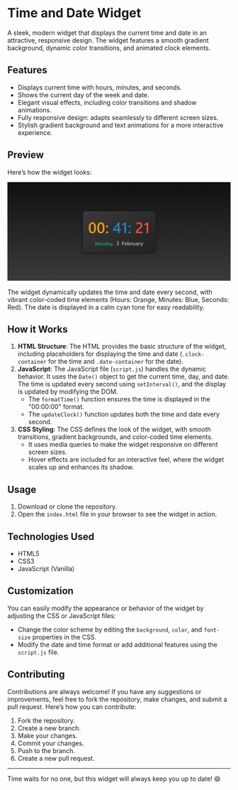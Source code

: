 # Time and Date Widget

A sleek, modern widget that displays the current time and date in an attractive, responsive design. The widget features a smooth gradient background, dynamic color transitions, and animated clock elements.

## Features

- Displays current time with hours, minutes, and seconds.
- Shows the current day of the week and date.
- Elegant visual effects, including color transitions and shadow animations.
- Fully responsive design: adapts seamlessly to different screen sizes.
- Stylish gradient background and text animations for a more interactive experience.

## Preview

Here’s how the widget looks:

![Time and Date Widget](image.png)

The widget dynamically updates the time and date every second, with vibrant color-coded time elements (Hours: Orange, Minutes: Blue, Seconds: Red). The date is displayed in a calm cyan tone for easy readability.

## How it Works

1. **HTML Structure**: The HTML provides the basic structure of the widget, including placeholders for displaying the time and date (`.clock-container` for the time and `.date-container` for the date).
2. **JavaScript**: The JavaScript file (`script.js`) handles the dynamic behavior. It uses the `Date()` object to get the current time, day, and date. The time is updated every second using `setInterval()`, and the display is updated by modifying the DOM.
   - The `formatTime()` function ensures the time is displayed in the "00:00:00" format.
   - The `updateClock()` function updates both the time and date every second.
3. **CSS Styling**: The CSS defines the look of the widget, with smooth transitions, gradient backgrounds, and color-coded time elements.
   - It uses media queries to make the widget responsive on different screen sizes.
   - Hover effects are included for an interactive feel, where the widget scales up and enhances its shadow.

## Usage

1. Download or clone the repository.
2. Open the `index.html` file in your browser to see the widget in action.
   

## Technologies Used

- HTML5
- CSS3
- JavaScript (Vanilla)
  
## Customization

You can easily modify the appearance or behavior of the widget by adjusting the CSS or JavaScript files:
- Change the color scheme by editing the `background`, `color`, and `font-size` properties in the CSS.
- Modify the date and time format or add additional features using the `script.js` file.

## Contributing

Contributions are always welcome! If you have any suggestions or improvements, feel free to fork the repository, make changes, and submit a pull request. Here’s how you can contribute:
   
1. Fork the repository.
2. Create a new branch.
3. Make your changes.
4. Commit your changes.
5. Push to the branch.
6. Create a new pull request.


---

Time waits for no one, but this widget will always keep you up to date! 😄
